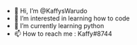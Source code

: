 - 👋 Hi, I’m @KaffysWarudo
- 👀 I’m interested in learning how to code 
- 🌱 I’m currently learning python
- 📫 How to reach me : Kaffy#8744

<!---
KaffysWarudo/KaffysWarudo is a ✨ special ✨ repository because its `README.md` (this file) appears on your GitHub profile.
You can click the Preview link to take a look at your changes.
--->
